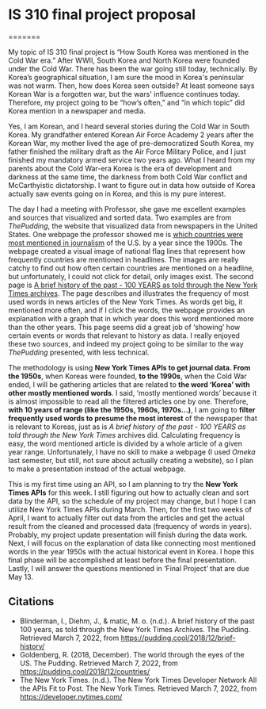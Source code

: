 # IS 310 final project proposal
=======

My topic of IS 310 final project is “How South Korea was mentioned in the Cold War era.” After WWII, South Korea and North Korea were founded under the Cold War.
There has been the war going still today, technically. By Korea’s geographical situation, I am sure the mood in Korea's peninsular was not warm. 
Then, how does Korea seen outside? At least someone says Korean War is a forgotten war, but the wars' influence continues today. 
Therefore, my project going to be “how’s often,” and “in which topic” did Korea mention in a newspaper and media.

Yes, I am Korean, and I heard several stories during the Cold War in South Korea. My grandfather entered Korean Air Force Academy 2 years after the Korean War, 
my mother lived the age of pre-democratized South Korea, my father finished the military draft as the Air Force Military Police, 
and I just finished my mandatory armed service two years ago. 
What I heard from my parents about the Cold War-era Korea is the era of development and darkness at the same time, 
the darkness from both Cold War conflict and McCarthyistic dictatorship. 
I want to figure out in data how outside of Korea actually saw events going on in Korea, and this is my pure interest.

The day I had a meeting with Professor, she gave me excellent examples and sources that visualized and sorted data. Two examples are from _ThePudding_, 
the website that visualized data from newspapers in the United States. 
One webpage the professor showed me is [which countries were most mentioned in journalism]("https://pudding.cool/2018/12/countries/") of the U.S. by a year since the 1900s. 
The webpage created a visual image of national flag lines that represent how frequently countries are mentioned in headlines. 
The images are really catchy to find out how often certain countries are mentioned on a headline, but unfortunately, 
I could not click for detail, only images exist. The second page is [A brief history of the past - 100 YEARS as told through the New York Times archives]("https://pudding.cool/2018/12/brief-history/"). 
The page describes and illustrates the frequency of most used words in news articles of the New York Times. As words get big, it mentioned more often, 
and if I click the words, the webpage provides an explanation with a graph that in which year does this word mentioned more than the other years. 
This page seems did a great job of ‘showing’ how certain events or words that relevant to history as data. I really enjoyed these two sources, 
and indeed my project going to be similar to the way _ThePudding_ presented, with less technical.

The methodology is using **New York Times APIs to get journal data. From the 1950s**, when Koreas were founded, **to the 1990s**, when the Cold War ended, 
I will be gathering articles that are related to **the word ‘Korea’ with other mostly mentioned words**. I said, ‘mostly mentioned words’ because it is almost impossible to read all the filtered articles one by one. 
Therefore, **with 10 years of range (like the 1950s, 1960s, 1970s…)**, I am going to **filter frequently used words to presume the most interest** of the newspaper that is relevant to Koreas, 
just as is _A brief history of the past - 100 YEARS as told through the New York Times_ archives did. Calculating frequency is easy, the word mentioned article is divided by a whole article of a given year range. 
Unfortunately, I have no skill to make a webpage (I used _Omeka_ last semester, but still, not sure about actually creating a website), so I plan to make a presentation instead of the actual webpage. 

This is my first time using an API, so I am planning to try the **New York Times APIs** for this week. 
I still figuring out how to actually clean and sort data by the API, so the schedule of my project may change, 
but I hope I can utilize New York Times APIs during March. Then, for the first two weeks of April, 
I want to actually filter out data from the articles and get the actual result from the cleaned and processed data (frequency of words in years). 
Probably, my project update presentation will finish during the data work. 
Next, I will focus on the explanation of data like connecting most mentioned words in the year 1950s with the actual historical event in Korea. 
I hope this final phase will be accomplished at least before the final presentation. 
Lastly, I will answer the questions mentioned in ‘Final Project’ that are due May 13.




## Citations

- Blinderman, I., Diehm, J., & matic, M. o. (n.d.). A brief history of the past 100 years, as told through the New York Times Archives. The Pudding. Retrieved March 7, 2022, from https://pudding.cool/2018/12/brief-history/ 
- Goldenberg, R. (2018, December). The world through the eyes of the US. The Pudding. Retrieved March 7, 2022, from https://pudding.cool/2018/12/countries/ 
- The New York Times. (n.d.). The New York Times Developer Network All the APIs Fit to Post. The New York Times. Retrieved March 7, 2022, from https://developer.nytimes.com/ 
